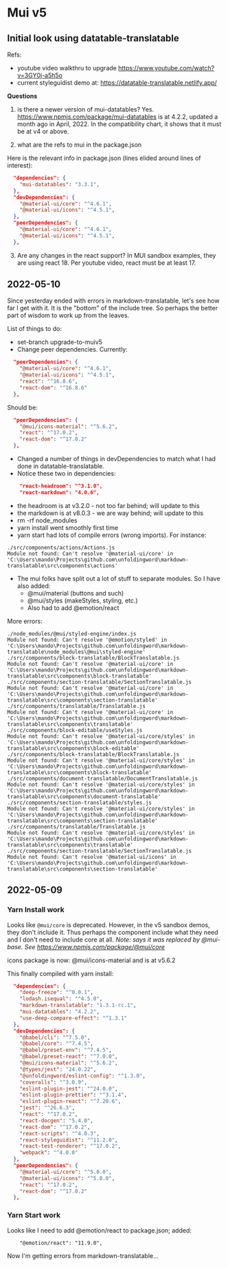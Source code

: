 # Mui v5
## Initial look using datatable-translatable
Refs:
- youtube video walkthru to upgrade  https://www.youtube.com/watch?v=3GY0j-a5h5o
- current styleguidist demo at: https://datatable-translatable.netlify.app/

**Questions**
1. is there a newer version of mui-datatables? Yes. https://www.npmjs.com/package/mui-datatables is at 4.2.2, updated a month ago in April, 2022. In the compatibility chart, it shows that it must be at v4 or above.

2. what are the refs to mui in the package.json

Here is the relevant info in package.json (lines elided around lines of interest):
```json
  "dependencies": {
    "mui-datatables": "3.3.1",
  },
  "devDependencies": {
    "@material-ui/core": "^4.6.1",
    "@material-ui/icons": "^4.5.1",
  },
  "peerDependencies": {
    "@material-ui/core": "^4.6.1",
    "@material-ui/icons": "^4.5.1",
  },
```

3. Are any changes in the react support? In MUI sandbox examples, they are using react 18. Per youtube video, react must be at least 17.

## 2022-05-10

Since yesterday ended with errors in markdown-translatable, let's see how far I get with it. It is the "bottom" of the include tree. So perhaps the better part of wisdom to work up from the leaves.

List of things to do:
- set-branch upgrade-to-muiv5
- Change peer dependencies. Currently:
```json
  "peerDependencies": {
    "@material-ui/core": "^4.6.1",
    "@material-ui/icons": "^4.5.1",
    "react": "^16.8.6",
    "react-dom": "^16.8.6"
  },
```
Should be:
```json
  "peerDependencies": {
	"@mui/icons-material": "^5.6.2",
    "react": "^17.0.2",
    "react-dom": "^17.0.2"
  },
```

- Changed a number of things in devDependencies to match what I had done in datatable-translatable.
- Notice these two in dependencies:
```json
    "react-headroom": "^3.1.0",
    "react-markdown": "4.0.6",
```
- the headroom is at v3.2.0 - not too far behind; will update to this
- the markdown is at v8.0.3 - we are way behind; will update to this
- rm -rf node_modules
- yarn install went smoothly first time
- yarn start had lots of compile errors (wrong imports). For instance:
```
./src/components/actions/Actions.js
Module not found: Can't resolve '@material-ui/core' in 'C:\Users\mando\Projects\github.com\unfoldingword\markdown-translatable\src\components\actions'
```
- The mui folks have split out a lot of stuff to separate modules. So I have also added:
	- @mui/material (buttons and such)
	- @mui/styles (makeStyles, styling, etc.)
	- Also had to add @emotion/react

More errors:
```
./node_modules/@mui/styled-engine/index.js
Module not found: Can't resolve '@emotion/styled' in 'C:\Users\mando\Projects\github.com\unfoldingword\markdown-translatable\node_modules\@mui\styled-engine'
./src/components/block-translatable/BlockTranslatable.js
Module not found: Can't resolve '@material-ui/core' in 'C:\Users\mando\Projects\github.com\unfoldingword\markdown-translatable\src\components\block-translatable'
./src/components/section-translatable/SectionTranslatable.js
Module not found: Can't resolve '@material-ui/core' in 'C:\Users\mando\Projects\github.com\unfoldingword\markdown-translatable\src\components\section-translatable'
./src/components/translatable/Translatable.js
Module not found: Can't resolve '@material-ui/core' in 'C:\Users\mando\Projects\github.com\unfoldingword\markdown-translatable\src\components\translatable'
./src/components/block-editable/useStyles.js
Module not found: Can't resolve '@material-ui/core/styles' in 'C:\Users\mando\Projects\github.com\unfoldingword\markdown-translatable\src\components\block-editable'
./src/components/block-translatable/BlockTranslatable.js
Module not found: Can't resolve '@material-ui/core/styles' in 'C:\Users\mando\Projects\github.com\unfoldingword\markdown-translatable\src\components\block-translatable'
./src/components/document-translatable/DocumentTranslatable.js
Module not found: Can't resolve '@material-ui/core/styles' in 'C:\Users\mando\Projects\github.com\unfoldingword\markdown-translatable\src\components\document-translatable'
./src/components/section-translatable/styles.js
Module not found: Can't resolve '@material-ui/core/styles' in 'C:\Users\mando\Projects\github.com\unfoldingword\markdown-translatable\src\components\section-translatable'
./src/components/translatable/Translatable.js
Module not found: Can't resolve '@material-ui/core/styles' in 'C:\Users\mando\Projects\github.com\unfoldingword\markdown-translatable\src\components\translatable'
./src/components/section-translatable/SectionTranslatable.js
Module not found: Can't resolve '@material-ui/icons' in 'C:\Users\mando\Projects\github.com\unfoldingword\markdown-translatable\src\components\section-translatable'
```


## 2022-05-09

### Yarn Install work
Looks like `@mui/core` is deprecated. However, in the v5 sandbox demos, they don't include it. Thus perhaps the component include what they need and I don't need to include core at all. *Note: says it was replaced by @mui-base. See https://www.npmjs.com/package/@mui/core*

icons package is now: @mui/icons-material and is at v5.6.2

This finally compiled with yarn install:
```json
  "dependencies": {
    "deep-freeze": "^0.0.1",
    "lodash.isequal": "^4.5.0",
    "markdown-translatable": "1.3.1-rc.1",
    "mui-datatables": "4.2.2",
    "use-deep-compare-effect": "^1.3.1"
  },
  "devDependencies": {
    "@babel/cli": "^7.5.0",
    "@babel/core": "^7.4.5",
    "@babel/preset-env": "^7.4.5",
    "@babel/preset-react": "^7.0.0",
    "@mui/icons-material": "^5.6.2",
    "@types/jest": "24.0.22",
    "@unfoldingword/eslint-config": "^1.3.0",
    "coveralls": "^3.0.9",
    "eslint-plugin-jest": "^24.0.0",
    "eslint-plugin-prettier": "^3.1.4",
    "eslint-plugin-react": "^7.20.6",
    "jest": "^26.6.3",
    "react": "^17.0.2",
    "react-docgen": "5.4.0",
    "react-dom": "^17.0.2",
    "react-scripts": "^4.0.3",
    "react-styleguidist": "^11.2.0",
    "react-test-renderer": "^17.0.2",
    "webpack": "^4.0.0"
  },
  "peerDependencies": {
    "@material-ui/core": "^5.0.0",
    "@material-ui/icons": "^5.0.0",
    "react": "^17.0.2",
    "react-dom": "^17.0.2"
  },
```

### Yarn Start work

Looks like I need to add @emotion/react to package.json; added:
```
    "@emotion/react": "11.9.0",
```

Now I'm getting errors from markdown-translatable...
